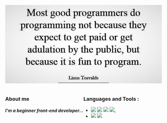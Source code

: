<!DOCTYPE HTML>
<html>
 <head>
  <meta charset="utf-8">
 </head>
 <body>

![](images/Linus-Torvalds.jpg)

<div style="display: flex">

<div>

### About me
##### ___I'm a beginner front-end developer...___

</div>
<div>

### Languages and Tools :
* ![](https://img.shields.io/badge/-HTML-080908?style=for-the-badge&logo=html5) ![](https://img.shields.io/badge/-CSS-080908?style=for-the-badge&logo=css3) ![](https://img.shields.io/badge/-SCSS-3f3f3f?style=for-the-badge&logo=sass) ![](https://img.shields.io/badge/-adaptive_site_layout-179b6e?style=for-the-badge&logo=),
* ![](https://img.shields.io/badge/-javascript-080908?style=for-the-badge&logo=javascript) ![](https://img.shields.io/badge/-jquery-3f3f3f?style=for-the-badge&logo=jquery)

</div>
</div>
 </body>
</html>
